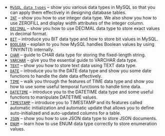 - [``MySQL data types``](http://www.mysqltutorial.org/mysql-data-types.aspx) – show you various data types in MySQL so that you can apply them effectively in designing database tables.
- [``INT``](http://www.mysqltutorial.org/mysql-int/) – show you how to use integer data type. We also show you how to use ZEROFILL and display width attributes of the integer column.
- [``DECIMAL``](http://www.mysqltutorial.org/mysql-decimal/) – show you how to use DECIMAL data type to store exact values in decimal format.
- [``BIT``](http://www.mysqltutorial.org/mysql-bit/) – introduce you BIT data type and how to store bit values in MySQL.
- [``BOOLEAN``](http://www.mysqltutorial.org/mysql-boolean/) – explain to you how MySQL handles Boolean values by using TINYINT(1) internally.
- [``CHAR``](http://www.mysqltutorial.org/mysql-char-data-type/) – guide to CHAR data type for storing the fixed-length string.
- [``VARCHAR``](http://www.mysqltutorial.org/mysql-varchar/) – give you the essential guide to VARCHAR data type.
- [``TEXT``](http://www.mysqltutorial.org/mysql-text/) – show you how to store text data using TEXT data type.
- [``DATE``](http://www.mysqltutorial.org/mysql-date/) – introduce you to the DATE data type and show you some date functions to handle the date data effectively.
- [``TIME``](http://www.mysqltutorial.org/mysql-time/) – walk you through the features of TIME data type and show you how to use some useful temporal functions to handle time data.
- [``DATETIME``](http://www.mysqltutorial.org/mysql-datetime/) – introduce you to the DATETIME data type and some useful functions to manipulate DATETIME values.
- [``TIMESTAMP``](http://www.mysqltutorial.org/mysql-timestamp.aspx) – introduce you to TIMESTAMP and its features called automatic initialization and automatic update that allows you to define auto-initialized and auto-updated columns for a table.
- [``JSON``](http://www.mysqltutorial.org/mysql-json/) – show you how to use JSON data type to store JSON documents.
- [``ENUM``](http://www.mysqltutorial.org/mysql-enum/) – learn how to use ENUM data type correctly to store enumeration values.